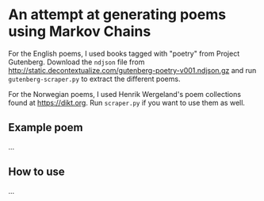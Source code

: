 # An attempt at generating poems using Markov Chains

For the English poems, I used books tagged with "poetry" from Project Gutenberg. Download the `ndjson` file from http://static.decontextualize.com/gutenberg-poetry-v001.ndjson.gz and run `gutenberg-scraper.py` to extract the different poems.

For the Norwegian poems, I used Henrik Wergeland's poem collections found at https://dikt.org. Run `scraper.py` if you want to use them as well.

## Example poem

...

## How to use

...
